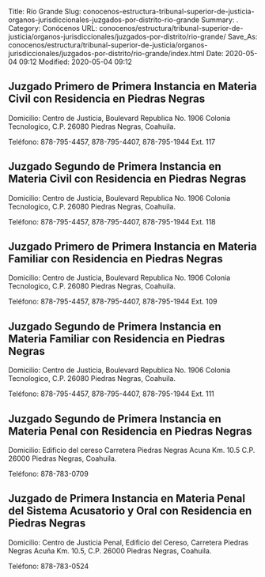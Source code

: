 Title: Río Grande
Slug: conocenos-estructura-tribunal-superior-de-justicia-organos-jurisdiccionales-juzgados-por-distrito-rio-grande
Summary: .
Category: Conócenos
URL: conocenos/estructura/tribunal-superior-de-justicia/organos-jurisdiccionales/juzgados-por-distrito/rio-grande/
Save_As: conocenos/estructura/tribunal-superior-de-justicia/organos-jurisdiccionales/juzgados-por-distrito/rio-grande/index.html
Date: 2020-05-04 09:12
Modified: 2020-05-04 09:12



## Juzgado Primero de Primera Instancia en Materia Civil con Residencia en Piedras Negras

Domicilio: Centro de Justicia, Boulevard Republica No. 1906 Colonia Tecnologico,
C.P. 26080 Piedras Negras, Coahuila.

Teléfono: 878-795-4457, 878-795-4407, 878-795-1944 Ext. 117

## Juzgado Segundo de Primera Instancia en Materia Civil con Residencia en Piedras Negras

Domicilio: Centro de Justicia, Boulevard Republica No. 1906 Colonia Tecnologico,
C.P. 26080 Piedras Negras, Coahuila.

Teléfono: 878-795-4457, 878-795-4407, 878-795-1944 Ext. 118

## Juzgado Primero de Primera Instancia en Materia Familiar con Residencia en Piedras Negras

Domicilio: Centro de Justicia, Boulevard Republica No. 1906 Colonia Tecnologico,
C.P. 26080 Piedras Negras, Coahuila.

Teléfono: 878-795-4457, 878-795-4407, 878-795-1944 Ext. 109

## Juzgado Segundo de Primera Instancia en Materia Familiar con Residencia en Piedras Negras

Domicilio: Centro de Justicia, Boulevard Republica No. 1906 Colonia Tecnologico,
C.P. 26080 Piedras Negras, Coahuila.

Teléfono: 878-795-4457, 878-795-4407, 878-795-1944 Ext. 111

## Juzgado Segundo de Primera Instancia en Materia Penal con Residencia en Piedras Negras

Domicilio: Edificio del cereso Carretera Piedras Negras Acuna Km. 10.5
C.P. 26000 Piedras Negras, Coahuila.

Teléfono: 878-783-0709

## Juzgado de Primera Instancia en Materia Penal del Sistema Acusatorio y Oral con Residencia en Piedras Negras

Domicilio: Centro de Justicia Penal, Edificio del Cereso, Carretera Piedras Negras Acuña Km. 10.5,
C.P. 26000 Piedras Negras, Coahuila.

Teléfono: 878-783-0524



